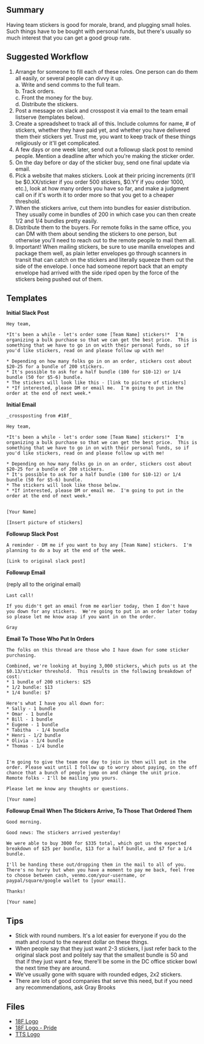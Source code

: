 
## Summary 

Having team stickers is good for morale, brand, and plugging small holes.  Such things have to be bought with personal funds, but there's usually so much interest that you can get a good group rate.  

## Suggested Workflow

1. Arrange for someone to fill each of these roles.  One person can do them all easily, or several people can divvy it up.  
  a. Write and send comms to the full team.   
  b. Track orders.  
  c. Front the money for the buy.    
  d. Distribute the stickers.   
2. Post a message on slack and crosspost it via email to the team email listserve (templates below).
3. Create a spreadsheet to track all of this.  Include columns for name, # of stickers, whether they have paid yet, and whether you have delivered them their stickers yet.  Trust me, you want to keep track of these things religiously or it'll get complicated.  
4. A few days or one week later, send out a followup slack post to remind people.  Mention a deadline after which you're making the sticker order. 
5. On the day before or day of the sticker buy, send one final update via email.  
6.  Pick a website that makes stickers.  Look at their pricing increments (it'll be $0.XX/sticker if you order 500 stickers, $0.YY if you order 1000, etc.), look at how many orders you have so far, and make a judgment call on if it's worth it to order more so that you get to a cheaper threshold.  
7. When the stickers arrive, cut them into bundles for easier distribution.  They usually come in bundles of 200 in which case you can then create 1/2 and 1/4 bundles pretty easily.  
8. Distribute them to the buyers.  For remote folks in the same office, you can DM with them about sending the stickers to one person, but otherwise you'll need to reach out to the remote people to mail them all.  
8.  Important!  When mailing stickers, be sure to use manilla envelopes and package them well, as plain letter envelopes go through scanners in transit that can catch on the stickers and literally squeeze them out the side of the envelope.  I once had someone report back that an empty envelope had arrived with the side riped open by the force of the stickers being pushed out of them.  


## Templates 

**Initial Slack Post**

````
Hey team,  

*It's been a while - let's order some [Team Name] stickers!*  I'm organizing a bulk purchase so that we can get the best price.  This is something that we have to go in on with their personal funds, so if you'd like stickers, read on and please follow up with me!  

* Depending on how many folks go in on an order, stickers cost about $20-25 for a bundle of 200 stickers.  
* It's possible to ask for a half bundle (100 for $10-12) or 1/4 bundle (50 for $5-6) bundle.
* The stickers will look like this - [link to picture of stickers]
* *If interested, please DM or email me.  I'm going to put in the order at the end of next week.*
````


**Initial Email** 

````
_crossposting from #18f_

Hey team,  

*It's been a while - let's order some [Team Name] stickers!*  I'm organizing a bulk purchase so that we can get the best price.  This is something that we have to go in on with their personal funds, so if you'd like stickers, read on and please follow up with me!  

* Depending on how many folks go in on an order, stickers cost about $20-25 for a bundle of 200 stickers.  
* It's possible to ask for a half bundle (100 for $10-12) or 1/4 bundle (50 for $5-6) bundle.
* The stickers will look like those below.
* *If interested, please DM or email me.  I'm going to put in the order at the end of next week.*


[Your Name]

[Insert picture of stickers]
````

**Followup Slack Post**

````
A reminder - DM me if you want to buy any [Team Name] stickers.  I'm planning to do a buy at the end of the week.  

[Link to original slack post]
````

**Followup Email**

(reply all to the original email)

````
Last call!   

If you didn't get an email from me earlier today, then I don't have you down for any stickers.  We're going to put in an order later today so please let me know asap if you want in on the order.  

Gray 
````

**Email To Those Who Put In Orders**

````
The folks on this thread are those who I have down for some sticker purchasing.

Combined, we're looking at buying 3,000 stickers, which puts us at the $0.13/sticker threshold.  This results in the following breakdown of cost:  
* 1 bundle of 200 stickers: $25
* 1/2 bundle: $13
* 1/4 bundle: $7  

Here's what I have you all down for:  
* Sally - 1 bundle 
* Omar - 1 bundle 
* Bill - 1 bundle 
* Eugene - 1 bundle 
* Tabitha  - 1/4 bundle 
* Henri - 1/2 bundle 
* Olivia - 1/4 bundle 
* Thomas - 1/4 bundle 


I'm going to give the team one day to join in then will put in the order. Please wait until I follow up to worry about paying, on the off chance that a bunch of people jump on and change the unit price.  Remote folks - I'll be mailing you yours.  

Please let me know any thoughts or questions.  

[Your name]
````

**Followup Email When The Stickers Arrive, To Those That Ordered Them**

````
Good morning.  

Good news: The stickers arrived yesterday!  

We were able to buy 3000 for $335 total, which got us the expected breakdown of $25 per bundle, $13 for a half bundle, and $7 for a 1/4 bundle.  

I'll be handing these out/dropping them in the mail to all of you.  There's no hurry but when you have a moment to pay me back, feel free to choose between cash, venmo.com/your-username, or paypal/square/google wallet to [your email].  

Thanks!  

[Your name]
````


## Tips

* Stick with round numbers.  It's a lot easier for everyone if you do the math and round to the nearest dollar on these things.  
* When people say that they just want 2-3 stickers, I just refer back to the original slack post and politely say that the smallest bundle is 50 and that if they just want a few, there'll be some in the DC office sticker bowl the next time they are around.  
* We've usually gone with square with rounded edges, 2x2 stickers.  
* There are lots of good companies that serve this need, but if you need any recommendations, ask Gray Brooks

## Files 

* [18F Logo](https://github.com/18F/tts-engage/raw/master/projects/stickers/18F-Logo-M.png)
* [18F Logo - Pride](https://github.com/18F/tts-engage/raw/master/projects/stickers/18F_Logo-Pride.png)
* [TTS Logo](https://github.com/18F/tts-engage/raw/master/projects/stickers/tts-square.png)

